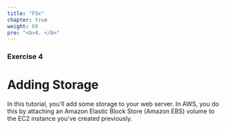 ```yaml
---
title: "FSx"
chapter: true
weight: 60
pre: "<b>4. </b>"
---
```

### Exercise 4

# Adding Storage

In this tutorial, you'll add some storage to your web server. In AWS, you do this by attaching an 
Amazon Elastic Block Store (Amazon EBS) volume to the EC2 instance you've created previously.
